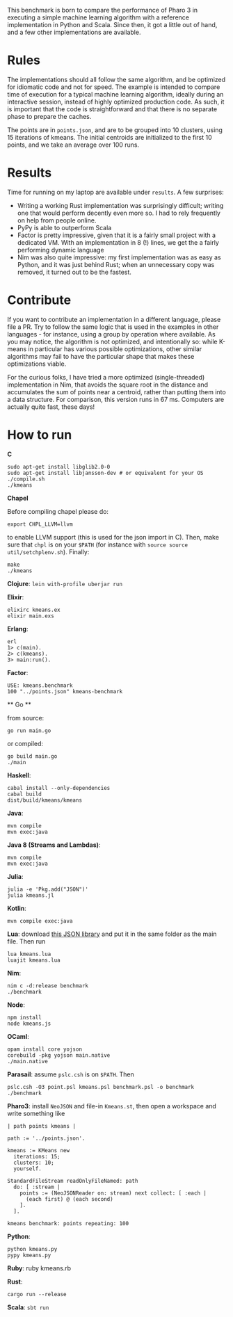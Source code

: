 This benchmark is born to compare the performance of Pharo 3 in executing a simple machine learning algorithm with a reference implementation in Python and Scala. Since then, it got a little out of hand, and a few other implementations are available.

Rules
=====

The implementations should all follow the same algorithm, and be optimized for idiomatic code and not for speed. The example is intended to compare time of execution for a typical machine learning algorithm, ideally during an interactive session, instead of highly optimized production code. As such, it is important that the code is straightforward and that there is no separate phase to prepare the caches.

The points are in `points.json`, and are to be grouped into 10 clusters, using 15 iterations of kmeans. The initial centroids are initialized to the first 10 points, and we take an average over 100 runs.

Results
=======

Time for running on my laptop are available under `results`. A few surprises:

* Writing a working Rust implementation was surprisingly difficult; writing one that would perform decently even more so. I had to rely frequently on help from people online.
* PyPy is able to outperform Scala
* Factor is pretty impressive, given that it is a fairly small project with a dedicated VM. With an implementation in 8 (!) lines, we get the a fairly performing dynamic language
* Nim was also quite impressive: my first implementation was as easy as Python, and it was just behind Rust; when an unnecessary copy was removed, it turned out to be the fastest.

Contribute
==========

If you want to contribute an implementation in a different language, please file a PR. Try to follow the same logic that is used in the examples in other languages - for instance, using a group by operation where available. As you may notice, the algorithm is not optimized, and intentionally so: while K-means in particular has various possible optimizations, other similar algorithms may fail to have the particular shape that makes these optimizations viable.

For the curious folks, I have tried a more optimized (single-threaded) implementation in Nim, that avoids the square root in the distance and accumulates the sum of points near a centroid, rather than putting them into a data structure. For comparison, this version runs in 67 ms. Computers are actually quite fast, these days!

How to run
==========

**C**

    sudo apt-get install libglib2.0-0
	sudo apt-get install libjansson-dev # or equivalent for your OS
	./compile.sh
	./kmeans

**Chapel**

Before compiling chapel please do:

	export CHPL_LLVM=llvm

to enable LLVM support (this is used for the json import in C). Then, make sure that `chpl` is on your `$PATH` (for instance with `source source util/setchplenv.sh`). Finally:

	make
	./kmeans

**Clojure**: `lein with-profile uberjar run`

**Elixir**:

    elixirc kmeans.ex
    elixir main.exs

**Erlang**:

    erl
    1> c(main).
    2> c(kmeans).
    3> main:run().

**Factor**:

    USE: kmeans.benchmark
    100 "../points.json" kmeans-benchmark

** Go **

from source:

	go run main.go

or compiled:
	
	go build main.go
	./main

**Haskell**:

    cabal install --only-dependencies
    cabal build
    dist/build/kmeans/kmeans

**Java**:

	mvn compile
	mvn exec:java


**Java 8 (Streams and Lambdas)**:

    mvn compile
    mvn exec:java

**Julia**:

    julia -e 'Pkg.add("JSON")'
    julia kmeans.jl

**Kotlin**:

    mvn compile exec:java

**Lua**: download [this JSON library](http://dkolf.de/src/dkjson-lua.fsl/home) and put it in the same folder as the main file. Then run

    lua kmeans.lua
    luajit kmeans.lua

**Nim**:

    nim c -d:release benchmark
    ./benchmark

**Node**:

    npm install
    node kmeans.js

**OCaml**:

    opam install core yojson
    corebuild -pkg yojson main.native
    ./main.native

**Parasail**: assume `pslc.csh` is on `$PATH`. Then

    pslc.csh -O3 point.psl kmeans.psl benchmark.psl -o benchmark
    ./benchmark

**Pharo3**: install `NeoJSON` and file-in `Kmeans.st`, then open a workspace and write something like

    | path points kmeans |

    path := '../points.json'.

    kmeans := KMeans new
      iterations: 15;
      clusters: 10;
      yourself.

    StandardFileStream readOnlyFileNamed: path
      do: [ :stream |
        points := (NeoJSONReader on: stream) next collect: [ :each |
          (each first) @ (each second)
        ].
      ].

    kmeans benchmark: points repeating: 100

**Python**:

    python kmeans.py
    pypy kmeans.py

**Ruby**:
    ruby kmeans.rb

**Rust**:

    cargo run --release

**Scala**: `sbt run`

